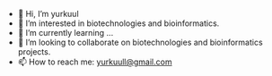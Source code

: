 - 👋 Hi, I’m yurkuul
- 👀 I’m interested in biotechnologies and bioinformatics.
- 🌱 I’m currently learning ...
- 💞️ I’m looking to collaborate on biotechnologies and bioinformatics projects.
- 📫 How to reach me: yurkuull@gmail.com

<!---
yurkuul/yurkuul is a ✨ special ✨ repository because its `README.md` (this file) appears on your GitHub profile.
You can click the Preview link to take a look at your changes.
--->
